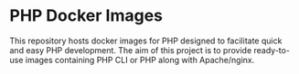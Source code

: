 # PHP Docker Images

This repository hosts docker images for PHP designed to facilitate quick and easy PHP development. The aim of this project is to provide ready-to-use images containing PHP CLI or PHP along with Apache/nginx.